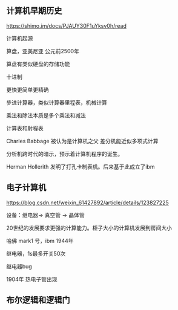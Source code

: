 ## 计算机早期历史

https://shimo.im/docs/PJAUY30F1uYksv0h/read

计算机起源

算盘，亚美尼亚 公元前2500年

算盘有类似硬盘的存储功能

十进制

更快更简单更精确

步进计算器，类似计算器里程表，机械计算

乘法和除法本质是多个乘法和减法

计算表和射程表

Charles Babbage 被认为是计算机之父
差分机能近似多项式计算

分析机跨时代的暗示，预示着计算机程序的诞生。 

Herman Hollerith 发明了打孔卡制表机。后来基于此成立了ibm

## 电子计算机

https://blog.csdn.net/weixin_61427892/article/details/123827225

设备：继电器-> 真空管 -> 晶体管

20世纪的发展要求更强的计算能力。柜子大小的计算机发展到房间大小

哈佛 mark1 号，ibm 1944年

继电器，1s最多开关50次

继电器bug

1904年 热电子管出现


## 布尔逻辑和逻辑门


